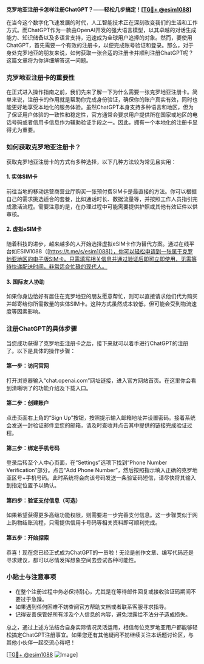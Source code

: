 **克罗地亚注册卡怎样注册ChatGPT？——轻松几步搞定！[[TG💪+ @esim1088](https://t.me/s/esim1088)]**

在当今这个数字化飞速发展的时代，人工智能技术正在深刻改变我们的生活和工作方式。而ChatGPT作为一款由OpenAI开发的强大语言模型，以其卓越的对话生成能力、知识储备以及多语言支持，迅速成为全球用户追捧的对象。然而，要使用ChatGPT，首先需要一个有效的注册卡，以便完成账号验证和登录。那么，对于身处克罗地亚的朋友来说，如何获取一张合适的注册卡并顺利注册ChatGPT呢？这篇文章将为你详细解答这一问题。

### 克罗地亚注册卡的重要性

在正式进入操作指南之前，我们先来了解一下为什么需要一张克罗地亚注册卡。简单来说，注册卡的作用就是帮助你完成身份验证，确保你的账户真实有效，同时也能更好地享受本地化的服务体验。虽然ChatGPT本身支持多种语言和地区，但为了保证用户体验的一致性和稳定性，官方通常会要求用户提供所在国家或地区的电话号码或者信用卡信息作为辅助验证手段之一。因此，拥有一个本地化的注册卡显得尤为重要。

### 如何获取克罗地亚注册卡？

获取克罗地亚注册卡的方式有多种选择，以下几种方法较为常见且实用：

#### 1. 实体SIM卡
前往当地的移动运营商营业厅购买一张预付费SIM卡是最直接的方法。你可以根据自己的需求挑选适合的套餐，比如通话时长、数据流量等，并按照工作人员指引完成激活流程。需要注意的是，在办理过程中可能需要提供护照或其他有效证件以供审核。

#### 2. 虚拟eSIM卡
随着科技的进步，越来越多的人开始选择虚拟eSIM卡作为替代方案。通过在线平台如ESIM1088（[https://t.me/s/esim1088]），你可以轻松申请到一张属于克罗地亚地区的电子版SIM卡。只需填写相关信息并通过验证后即可立即使用，无需等待快递配送时间，非常适合忙碌的现代人。

#### 3. 国际友人协助
如果你身边恰好有居住在克罗地亚的朋友愿意帮忙，则可以直接请求他们代为购买并邮寄给你所需数量的实体SIM卡。这种方式虽然成本较低，但可能会受到物流速度等因素影响。

### 注册ChatGPT的具体步骤

当您成功获得了克罗地亚注册卡之后，接下来就可以着手进行ChatGPT的注册了。以下是具体的操作步骤：

#### 第一步：访问官网
打开浏览器输入“chat.openai.com”网址链接，进入官方网站首页。在这里你会看到清晰明了的功能介绍及下载入口。

#### 第二步：创建账户
点击页面右上角的“Sign Up”按钮，按照提示输入邮箱地址并设置密码。接着系统会发送一封验证邮件至您的邮箱，请及时查收并点击其中提供的链接完成验证过程。

#### 第三步：绑定手机号码
登录后转至个人中心页面，在“Settings”选项下找到“Phone Number Verification”部分。点击“Add Phone Number”，然后按照指示填入正确的克罗地亚区号+手机号码。此时系统将会向该号码发送一条验证码短信，请尽快将其输入到指定位置予以确认。

#### 第四步：验证支付信息（可选）
如果希望获得更多高级功能权限，则需要进一步完善支付信息。这一步骤类似于网上购物结账流程，只需提供信用卡号码等相关资料即可顺利完成。

#### 第五步：开始探索
恭喜！现在您已经正式成为ChatGPT的一员啦！无论是创作文章、编写代码还是寻求建议，都可以尽情发挥想象空间去尝试各种可能性。

### 小贴士与注意事项

- 在整个注册过程中务必保持耐心，尤其是在等待邮件回复或接收验证码期间不要过于急躁。
- 如果遇到任何困难不妨查阅官方帮助文档或者联系客服寻求指导。
- 记得妥善保管好所有涉及个人信息的内容，避免泄露给不法分子造成损失。

总之，通过上述方法结合自身实际情况灵活运用，相信每位克罗地亚用户都能够轻松搞定ChatGPT注册事宜。如果您还有其他疑问不妨继续关注本话题讨论区，与其他小伙伴一起交流心得吧！

[[TG💪+ @esim1088](https://t.me/s/esim1088) ![Image](https://i.postimg.cc/4NQfJmqS/Snipaste-2025-05-13-00-14-12.png)]